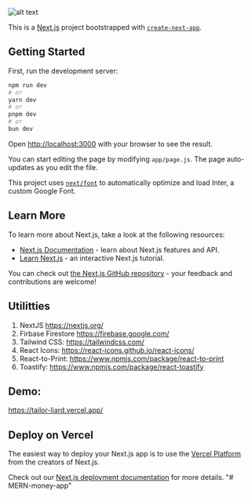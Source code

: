 
![alt text](https://billofficials.tinytake.com/media/15afac0?filename=1706601081767_measure-homepage.png&sub_type=thumbnail_preview&type=attachment&width=1199&height=565)

This is a [Next.js](https://nextjs.org/) project bootstrapped with [`create-next-app`](https://github.com/vercel/next.js/tree/canary/packages/create-next-app).

## Getting Started

First, run the development server:

```bash
npm run dev
# or
yarn dev
# or
pnpm dev
# or
bun dev
```

Open [http://localhost:3000](http://localhost:3000) with your browser to see the result.

You can start editing the page by modifying `app/page.js`. The page auto-updates as you edit the file.

This project uses [`next/font`](https://nextjs.org/docs/basic-features/font-optimization) to automatically optimize and load Inter, a custom Google Font.

## Learn More

To learn more about Next.js, take a look at the following resources:

- [Next.js Documentation](https://nextjs.org/docs) - learn about Next.js features and API.
- [Learn Next.js](https://nextjs.org/learn) - an interactive Next.js tutorial.

You can check out [the Next.js GitHub repository](https://github.com/vercel/next.js/) - your feedback and contributions are welcome!
## Utilitties
1. NextJS https://nextjs.org/
2. Firbase Firestore https://firebase.google.com/
3. Tailwind CSS: https://tailwindcss.com/
4. React Icons: https://react-icons.github.io/react-icons/
5. React-to-Print: https://www.npmjs.com/package/react-to-print
6. Toastify: https://www.npmjs.com/package/react-toastify

## Demo: 
https://tailor-liard.vercel.app/ 

## Deploy on Vercel

The easiest way to deploy your Next.js app is to use the [Vercel Platform](https://vercel.com/new?utm_medium=default-template&filter=next.js&utm_source=create-next-app&utm_campaign=create-next-app-readme) from the creators of Next.js.

Check out our [Next.js deployment documentation](https://nextjs.org/docs/deployment) for more details.
"# MERN-money-app" 
